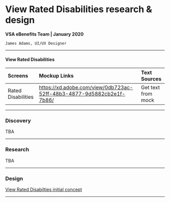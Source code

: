 # View Rated Disabilities research & design
**VSA eBenefits Team | January 2020**

`James Adams, UI/UX Designer`

---

#### View Rated Disabilities

| Screens | Mockup Links | Text Sources |
| :--- | :--- | :--- |
| Rated Disabilities | https://xd.adobe.com/view/0db723ac-52ff-48b3-4877-9d5882cb2e1f-7b86/ | Get text from mock |

---

### Discovery
TBA

---

### Research
TBA

---

### Design

[View Rated Disabilties initial concept](https://xd.adobe.com/view/ebfa6df6-c0aa-4ea9-413e-98793ba7a5a3-9dcb/)

---



